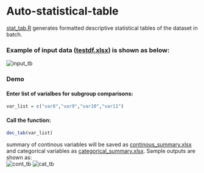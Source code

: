 # Auto-statistical-table
[stat_tab.R](https://github.com/random-git/Auto-statistical-table/blob/main/stat_tab.R) generates formatted descriptive statistical tables of the dataset in batch.


### Example of input data ([testdf.xlsx](https://github.com/random-git/Auto-statistical-table/blob/main/testdf.xlsx)) is shown as below:
![input_tb](https://user-images.githubusercontent.com/62033407/106522744-bf7db480-64a5-11eb-81dc-5d2f313071fd.png)

### Demo
#### Enter list of varialbes for subgroup comparisons:
```R
var_list = c("var8","var9","var10","var11")
```
#### Call the function:
```R
dec_tab(var_list)
```
summary of continous variables will be saved as [continous_summary.xlsx](https://github.com/random-git/Auto-statistical-table/blob/main/continous_summary.xlsx) and categorical variables as [categorical_summary.xlsx](https://github.com/random-git/Auto-statistical-table/blob/main/categorical_summary.xlsx). Sample outputs are shown as:<br/>
![cont_tb](https://user-images.githubusercontent.com/62033407/106523155-50ed2680-64a6-11eb-849e-c13986ecc096.png)
![cat_tb](https://user-images.githubusercontent.com/62033407/106523204-5ea2ac00-64a6-11eb-9cd6-0df516da78e5.png)

